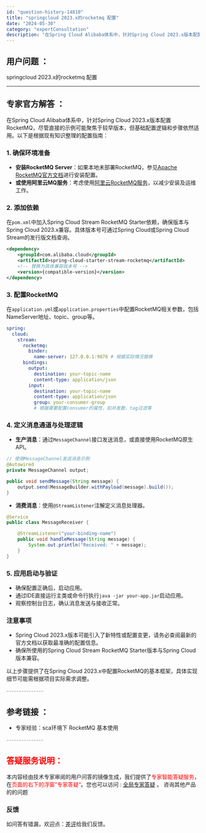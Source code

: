 ```yaml
---
id: "question-history-14810"
title: "springcloud 2023.x的rocketmq 配置"
date: "2024-05-30"
category: "expertConsultation"
description: "在Spring Cloud Alibaba体系中，针对Spring Cloud 2023.x版本配置RocketMQ，尽管直接的示例可能聚焦于较早版本，但基础配置逻辑和步骤依然适用。以下是根据现有知识整理的配置指南：### 1. 确保环境准备- **安装RocketMQ Server**：如果本地未"
---
```


## 用户问题 ： 
 springcloud 2023.x的rocketmq 配置  

---------------
## 专家官方解答 ：

在Spring Cloud Alibaba体系中，针对Spring Cloud 2023.x版本配置RocketMQ，尽管直接的示例可能聚焦于较早版本，但基础配置逻辑和步骤依然适用。以下是根据现有知识整理的配置指南：

### 1. 确保环境准备
- **安装RocketMQ Server**：如果本地未部署RocketMQ，参见[Apache RocketMQ官方文档](https://rocketmq.apache.org/zh/docs/deploymentOperations/01deploy)进行安装配置。
- **或使用阿里云MQ服务**：考虑使用[阿里云RocketMQ服务](https://www.aliyun.com/product/rocketmq?utm_content=se_1009650370)，以减少安装及运维工作。

### 2. 添加依赖
在`pom.xml`中加入Spring Cloud Stream RocketMQ Starter依赖，确保版本与Spring Cloud 2023.x兼容。具体版本号可通过Spring Cloud或Spring Cloud Stream的发行版文档查询。

```xml
<dependency>
    <groupId>com.alibaba.cloud</groupId>
    <artifactId>spring-cloud-starter-stream-rocketmq</artifactId>
    <!-- 替换为具体兼容版本号 -->
    <version>{compatible-version}</version>
</dependency>
```

### 3. 配置RocketMQ
在`application.yml`或`application.properties`中配置RocketMQ相关参数，包括NameServer地址、topic、group等。

```yaml
spring:
  cloud:
    stream:
      rocketmq:
        binder:
          name-server: 127.0.0.1:9876 # 根据实际情况替换
      bindings:
        output:
          destination: your-topic-name
          content-type: application/json
        input:
          destination: your-topic-name
          content-type: application/json
          group: your-consumer-group
          # 根据需要配置consumer的属性，如并发数、tag过滤等
```

### 4. 定义消息通道与处理逻辑
- **生产消息**：通过`MessageChannel`接口发送消息，或直接使用RocketMQ原生API。
  
```java
// 使用MessageChannel发送消息示例
@Autowired
private MessageChannel output;

public void sendMessage(String message) {
    output.send(MessageBuilder.withPayload(message).build());
}
```

- **消费消息**：使用`@StreamListener`注解定义消息处理器。

```java
@Service
public class MessageReceiver {

    @StreamListener("your-binding-name")
    public void handleMessage(String message) {
        System.out.println("Received: " + message);
    }
}
```

### 5. 应用启动与验证
- 确保配置正确后，启动应用。
- 通过IDE直接运行主类或命令行执行`java -jar your-app.jar`启动应用。
- 观察控制台日志，确认消息发送与接收正常。

### 注意事项
- Spring Cloud 2023.x版本可能引入了新特性或配置变更，请务必查阅最新的官方文档以获取最准确的配置信息。
- 确保所使用的Spring Cloud Stream RocketMQ Starter版本与Spring Cloud版本兼容。

以上步骤提供了在Spring Cloud 2023.x中配置RocketMQ的基本框架，具体实现细节可能需根据项目实际需求调整。


<font color="#949494">---------------</font> 


## 参考链接 ：

* 专家经验：sca环境下 RocketMQ 基本使用 


 <font color="#949494">---------------</font> 
 


## <font color="#FF0000">答疑服务说明：</font> 

本内容经由技术专家审阅的用户问答的镜像生成，我们提供了<font color="#FF0000">专家智能答疑服务</font>，在<font color="#FF0000">页面的右下的浮窗”专家答疑“</font>。您也可以访问 : [全局专家答疑](https://answer.opensource.alibaba.com/docs/intro) 。 咨询其他产品的的问题

### 反馈
如问答有错漏，欢迎点：[差评](https://ai.nacos.io/user/feedbackByEnhancerGradePOJOID?enhancerGradePOJOId=14814)给我们反馈。
